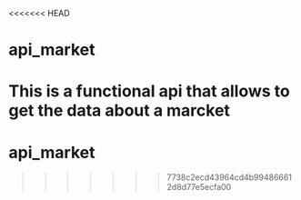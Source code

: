 <<<<<<< HEAD
# api_market
This is a functional api that allows to get the data about a marcket
=======
# api_market
>>>>>>> 7738c2ecd43964cd4b994866612d8d77e5ecfa00
